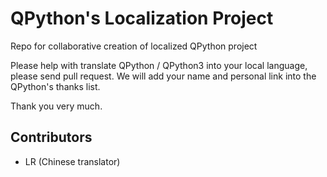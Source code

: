 # QPython's Localization Project

Repo for collaborative creation of localized QPython project

Please help with translate QPython / QPython3 into your local language, please send pull request. We will add your name and personal link into the QPython's thanks list.

Thank you very much.



Contributors
-------------------------
- LR (Chinese translator)
